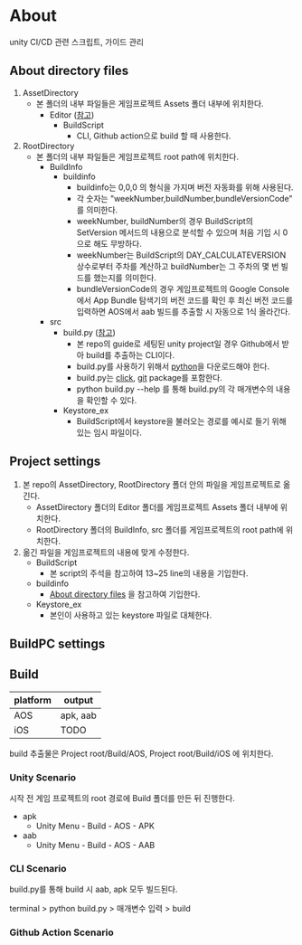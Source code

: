 # About

unity CI/CD 관련 스크립트, 가이드 관리

## About directory files

1. AssetDirectory
   - 본 폴더의 내부 파일들은 게임프로젝트 Assets 폴더 내부에 위치한다.
     - Editor ([참고](https://docs.unity3d.com/Manual/SpecialFolders.html))
       - BuildScript
         - CLI, Github action으로 build 할 때 사용한다.
2. RootDirectory
   - 본 폴더의 내부 파일들은 게임프로젝트 root path에 위치한다.
     - BuildInfo
       - buildinfo
         - buildinfo는 0,0,0 의 형식을 가지며 버전 자동화를 위해 사용된다.
         - 각 숫자는 "weekNumber,buildNumber,bundleVersionCode" 를 의미한다.
         - weekNumber, buildNumber의 경우 BuildScript의 SetVersion 메서드의 내용으로 분석할 수 있으며 처음 기입 시 0으로 해도 무방하다.
         - weekNumber는 BuildScript의 DAY_CALCULATEVERSION 상수로부터 주차를 계산하고 buildNumber는 그 주차의 몇 번 빌드를 했는지를 의미한다.
         - bundleVersionCode의 경우 게임프로젝트의 Google Console에서 App Bundle 탐색기의 버전 코드를 확인 후 최신 버전 코드를 입력하면 AOS에서 aab 빌드를 추출할 시 자동으로 1식 올라간다.
     - src
       - build.py ([참고](https://docs.unity3d.com/kr/2021.3/Manual/EditorCommandLineArguments.html))
         - 본 repo의 guide로 세팅된 unity project일 경우 Github에서 받아 build를 추출하는 CLI이다.
         - build.py를 사용하기 위해서 [python](https://www.python.org/downloads/)을 다운로드해야 한다.
         - build.py는 [click](https://click.palletsprojects.com/en/8.1.x/quickstart/), [git](https://gitpython.readthedocs.io/en/stable/intro.html?highlight=pip%20install%20gitpython#installing-gitpython) package를 포함한다.
         - python build.py --help 를 통해 build.py의 각 매개변수의 내용을 확인할 수 있다.
       - Keystore_ex
         - BuildScript에서 keystore을 불러오는 경로를 예시로 들기 위해 있는 임시 파일이다.

## Project settings

1. 본 repo의 AssetDirectory, RootDirectory 폴더 안의 파일을 게임프로젝트로 옮긴다.
      - AssetDirectory 폴더의 Editor 폴더를 게임프로젝트 Assets 폴더 내부에 위치한다. 
      - RootDirectory 폴더의 BuildInfo, src 폴더를 게임프로젝트의 root path에 위치한다.
2. 옮긴 파일을 게임프로젝트의 내용에 맞게 수정한다.
      - BuildScript
        - 본 script의 주석을 참고하여 13~25 line의 내용을 기입한다.
      - buildinfo
        - [About directory files](#About-directory-files) 을 참고하여 기입한다.
      - Keystore_ex
        - 본인이 사용하고 있는 keystore 파일로 대체한다.

## BuildPC settings

## Build

| platform  | output   |
| --------- | -------- |
| AOS       | apk, aab |
| iOS       |   TODO   |

build 추출물은 Project root/Build/AOS, Project root/Build/iOS 에 위치한다.

### Unity Scenario

시작 전 게임 프로젝트의 root 경로에 Build 폴더를 만든 뒤 진행한다.

- apk
  - Unity Menu - Build - AOS - APK
- aab
  - Unity Menu - Build - AOS - AAB

### CLI Scenario

build.py를 통해 build 시 aab, apk 모두 빌드된다.

terminal > python build.py > 매개변수 입력 > build

### Github Action Scenario